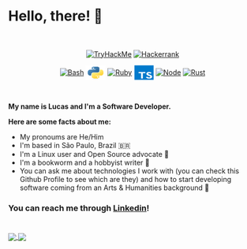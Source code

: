 # **Hello, there!** :wave:
<br>
<p align="center">
<a href="https://tryhackme.com/p/lulzlucas" target="_blank"><img align="center" alt="TryHackMe" src="https://img.shields.io/badge/TryHackMe-D10000?style=for-the-badge&logo=TryHackMe&logoColor=black"></a>
<a href="https://www.hackerrank.com/lrafaldini" target="_blank"><img align="center" alt="Hackerrank" src="https://img.shields.io/badge/HackerRank-00EA64?style=for-the-badge&logo=HackerRank&logoColor=black"></a>
</p>
<p align="center">
<a href="#"><img align="center" alt="Bash" height="35" width="35" src="https://raw.githubusercontent.com/jmnote/z-icons/master/svg/bash.svg"></a>
<a href="#"><img align="center" alt="Python" height="30" width="40" src="https://raw.githubusercontent.com/devicons/devicon/master/icons/python/python-original.svg"></a>
<a href="#"><img align="center" alt="Ruby" height="25" width="25" src="https://raw.githubusercontent.com/jmnote/z-icons/master/svg/ruby.svg"></a>
<a href="#"><img align="center" alt="Ts" height="30" width="40" src="https://raw.githubusercontent.com/devicons/devicon/master/icons/typescript/typescript-plain.svg"></a>
<a href="#"><img align="center" alt="Node" height="33" width="33" src="https://cdn.iconscout.com/icon/free/png-512/node-js-1-1174935.png"></a>
<a href="#"><img align="center" alt="Rust" src="https://img.shields.io/badge/rust-%23000000.svg?style=for-the-badge&logo=rust&logoColor=white"></a>
</p>
<br>

**My name is Lucas and I'm a Software Developer.**

**Here are some facts about me:**
- My pronoums are He/Him
- I'm based in São Paulo, Brazil 🇧🇷
- I'm a Linux user and Open Source advocate :penguin:
- I'm a bookworm and a hobbyist writer :book:
- You can ask me about technologies I work with (you can check this Github Profile to see which are they) and how to start developing software coming from an Arts & Humanities background 🎨
 

### You can reach me through [Linkedin](https://www.linkedin.com/in/lucasrafaldini/)!
#

<a href="https://lucasrafaldini.github.io/">
  <img align="center" src="https://github-readme-stats.vercel.app/api/top-langs/?username=lucasrafaldini&hide=css,html,jupyter%20notebook&langs_count=20&theme=dark&layout=donut-vertical" />
</a>
<a href="https://lucasrafaldini.github.io/">
  <img align="center" src="https://github-readme-stats.vercel.app/api?username=lucasrafaldini&theme=dark&show_icons=true&include_all_commits=true&count_private=true" />
</a>
